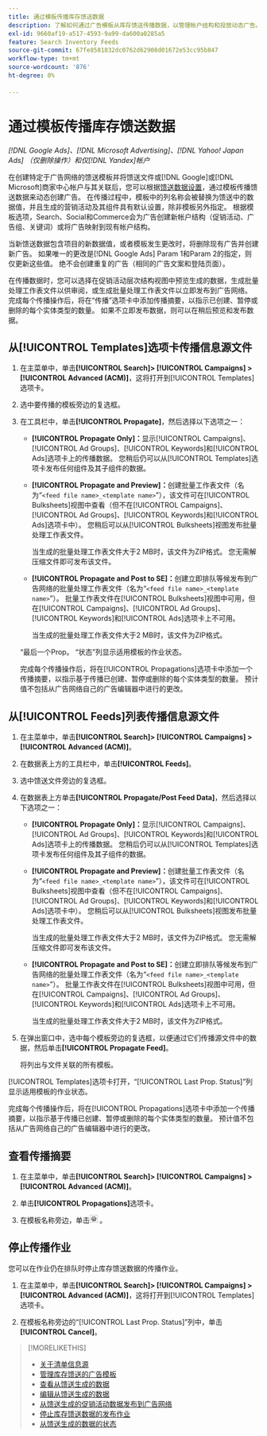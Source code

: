 ```yaml
---
title: 通过模板传播库存馈送数据
description: 了解如何通过广告模板从库存馈送传播数据，以管理帐户结构和投放动态广告。
exl-id: 9660af19-a517-4593-9a99-da600a0285a5
feature: Search Inventory Feeds
source-git-commit: 67fe8581832dc0762d62908d01672e53cc95b847
workflow-type: tm+mt
source-wordcount: '876'
ht-degree: 0%

---
```


# 通过模板传播库存馈送数据

*[!DNL Google Ads]、[!DNL Microsoft Advertising]、[!DNL Yahoo! Japan Ads] （仅删除操作）和仅[!DNL Yandex]帐户*

在创建特定于广告网络的馈送模板并将馈送文件或[!DNL Google]或[!DNL Microsoft]商家中心帐户与其关联后，您可以根据[馈送数据设置](feed-settings-manage.md)，通过模板传播馈送数据来动态创建广告。 在传播过程中，模板中的列名称会被替换为馈送中的数据值，并且生成的营销活动及其组件具有默认设置，除非模板另外指定。 根据模板选项，Search、Social和Commerce会为广告创建新帐户结构（促销活动、广告组、关键词）或将广告映射到现有帐户结构。

当新馈送数据包含项目的新数据值，或者模板发生更改时，将删除现有广告并创建新广告。 如果唯一的更改是[!DNL Google Ads] Param 1和Param 2的指定，则仅更新这些值。 绝不会创建重复的广告（相同的广告文案和登陆页面）。

在传播数据时，您可以选择在促销活动层次结构视图中预览生成的数据，生成批量处理工作表文件以供审阅，或生成批量处理工作表文件以立即发布到广告网络。 完成每个传播操作后，将在“传播”选项卡中添加传播摘要，以指示已创建、暂停或删除的每个实体类型的数量。 如果不立即发布数据，则可以在稍后预览和发布数据。

## 从[!UICONTROL Templates]选项卡传播信息源文件

1. 在主菜单中，单击&#x200B;**[!UICONTROL Search]> [!UICONTROL Campaigns] >[!UICONTROL Advanced (ACM)]**，这将打开到[!UICONTROL Templates]选项卡。

1. 选中要传播的模板旁边的复选框。

1. 在工具栏中，单击&#x200B;**[!UICONTROL Propagate]**，然后选择以下选项之一：

   * **[!UICONTROL Propagate Only]：**&#x200B;显示[!UICONTROL Campaigns]、[!UICONTROL Ad Groups]、[!UICONTROL Keywords]和[!UICONTROL Ads]选项卡上的传播数据。 您稍后仍可以从[!UICONTROL Templates]选项卡发布任何组件及其子组件的数据。

   * **[!UICONTROL Propagate and Preview]：**&#x200B;创建批量工作表文件（名为“`<feed file name>_<template name>`”），该文件可在[!UICONTROL Bulksheets]视图中查看（但不在[!UICONTROL Campaigns]、[!UICONTROL Ad Groups]、[!UICONTROL Keywords]和[!UICONTROL Ads]选项卡中）。 您稍后可以从[!UICONTROL Bulksheets]视图发布批量处理工作表文件。

     当生成的批量处理工作表文件大于2 MB时，该文件为ZIP格式。 您无需解压缩文件即可发布该文件。

   * **[!UICONTROL Propagate and Post to SE]：**&#x200B;创建立即排队等候发布到广告网络的批量处理工作表文件（名为“`<feed file name>_<template name>`”）。 批量工作表文件在[!UICONTROL Bulksheets]视图中可用，但在[!UICONTROL Campaigns]、[!UICONTROL Ad Groups]、[!UICONTROL Keywords]和[!UICONTROL Ads]选项卡上不可用。

     当生成的批量处理工作表文件大于2 MB时，该文件为ZIP格式。

   “最后一个Prop。 “状态”列显示适用模板的作业状态。

   完成每个传播操作后，将在[!UICONTROL Propagations]选项卡中添加一个传播摘要，以指示基于传播已创建、暂停或删除的每个实体类型的数量。 预计值不包括从广告网络自己的广告编辑器中进行的更改。

## 从[!UICONTROL Feeds]列表传播信息源文件

1. 在主菜单中，单击&#x200B;**[!UICONTROL Search]> [!UICONTROL Campaigns] >[!UICONTROL Advanced (ACM)]**。

1. 在数据表上方的工具栏中，单击&#x200B;**[!UICONTROL Feeds]**。

1. 选中馈送文件旁边的复选框。

1. 在数据表上方单击&#x200B;**[!UICONTROL Propagate/Post Feed Data]**，然后选择以下选项之一：

   * **[!UICONTROL Propagate Only]：**&#x200B;显示[!UICONTROL Campaigns]、[!UICONTROL Ad Groups]、[!UICONTROL Keywords]和[!UICONTROL Ads]选项卡上的传播数据。 您稍后仍可以从[!UICONTROL Templates]选项卡发布任何组件及其子组件的数据。

   * **[!UICONTROL Propagate and Preview]：**&#x200B;创建批量工作表文件（名为“`<feed file name>_<template name>`”），该文件可在[!UICONTROL Bulksheets]视图中查看（但不在[!UICONTROL Campaigns]、[!UICONTROL Ad Groups]、[!UICONTROL Keywords]和[!UICONTROL Ads]选项卡中）。 您稍后可以从[!UICONTROL Bulksheets]视图发布批量处理工作表文件。

     当生成的批量处理工作表文件大于2 MB时，该文件为ZIP格式。 您无需解压缩文件即可发布该文件。

   * **[!UICONTROL Propagate and Post to SE]：**&#x200B;创建立即排队等候发布到广告网络的批量处理工作表文件（名为“`<feed file name>_<template name>`”）。 批量工作表文件在[!UICONTROL Bulksheets]视图中可用，但在[!UICONTROL Campaigns]、[!UICONTROL Ad Groups]、[!UICONTROL Keywords]和[!UICONTROL Ads]选项卡上不可用。

     当生成的批量处理工作表文件大于2 MB时，该文件为ZIP格式。

1. 在弹出窗口中，选中每个模板旁边的复选框，以便通过它们传播源文件中的数据，然后单击&#x200B;**[!UICONTROL Propagate Feed]**。

   将列出与文件关联的所有模板。

[!UICONTROL Templates]选项卡打开，“[!UICONTROL Last Prop. Status]”列显示适用模板的作业状态。

完成每个传播操作后，将在[!UICONTROL Propagations]选项卡中添加一个传播摘要，以指示基于传播已创建、暂停或删除的每个实体类型的数量。 预计值不包括从广告网络自己的广告编辑器中进行的更改。

## 查看传播摘要

1. 在主菜单中，单击&#x200B;**[!UICONTROL Search]> [!UICONTROL Campaigns] >[!UICONTROL Advanced (ACM)]**。

1. 单击&#x200B;**[!UICONTROL Propagations]**&#x200B;选项卡。

1. 在模板名称旁边，单击![查看/编辑设置图标](/help/search-social-commerce/assets/settings.png "查看/编辑设置图标") 。

## 停止传播作业

您可以在作业仍在排队时停止库存馈送数据的传播作业。

1. 在主菜单中，单击&#x200B;**[!UICONTROL Search]> [!UICONTROL Campaigns] >[!UICONTROL Advanced (ACM)]**，这将打开到[!UICONTROL Templates]选项卡。

1. 在模板名称旁边的“[!UICONTROL Last Prop. Status]”列中，单击&#x200B;**[!UICONTROL Cancel]**。

>[!MORELIKETHIS]
>
>* [关于清单信息源](inventory-feeds-about.md)
>* [管理库存馈送的广告模板](/help/search-social-commerce/campaign-management/inventory-feeds/ad-templates/ad-template-manage.md)
>* [查看从馈送生成的数据](propagated-data-view.md)
>* [编辑从馈送生成的数据](propagated-data-edit.md)
>* [从馈送生成的促销活动数据发布到广告网络](propagated-data-post.md)
>* [停止库存馈送数据的发布作业](stop-job.md)
>* [从馈送生成的数据的状态](propagated-data-status.md)
